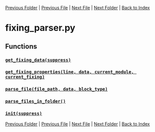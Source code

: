 [Previous Folder](../objects/components.md) | [Previous File](evolvedrecipe_parser.md) | [Next File](fluid_parser.md) | [Next Folder](../recipes/craft_recipes.md) | [Back to Index](../../index.md)

# fixing_parser.py

## Functions

### [`get_fixing_data(suppress)`](https://github.com/Vaileasys/pz-wiki_parser/blob/main/scripts/parser/fixing_parser.py#L13)
### [`get_fixing_properties(line, data, current_module, current_fixing)`](https://github.com/Vaileasys/pz-wiki_parser/blob/main/scripts/parser/fixing_parser.py#L20)
### [`parse_file(file_path, data, block_type)`](https://github.com/Vaileasys/pz-wiki_parser/blob/main/scripts/parser/fixing_parser.py#L76)
### [`parse_files_in_folder()`](https://github.com/Vaileasys/pz-wiki_parser/blob/main/scripts/parser/fixing_parser.py#L149)
### [`init(suppress)`](https://github.com/Vaileasys/pz-wiki_parser/blob/main/scripts/parser/fixing_parser.py#L162)


[Previous Folder](../objects/components.md) | [Previous File](evolvedrecipe_parser.md) | [Next File](fluid_parser.md) | [Next Folder](../recipes/craft_recipes.md) | [Back to Index](../../index.md)

